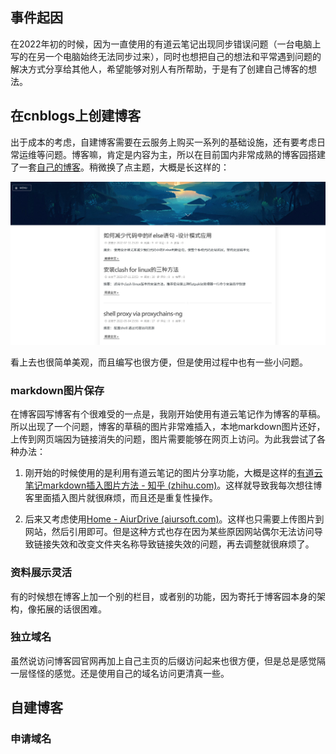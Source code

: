 ## 事件起因

在2022年初的时候，因为一直使用的有道云笔记出现同步错误问题（一台电脑上写的在另一个电脑始终无法同步过来），同时也想把自己的想法和平常遇到问题的解决方式分享给其他人，希望能够对别人有所帮助，于是有了创建自己博客的想法。

## 在cnblogs上创建博客

出于成本的考虑，自建博客需要在云服务上购买一系列的基础设施，还有要考虑日常运维等问题。博客嘛，肯定是内容为主，所以在目前国内非常成熟的博客园搭建了一套[自己的博客](https://www.cnblogs.com/gxhao)。稍微换了点主题，大概是长这样的：

![](image/selfblog1.png)

看上去也很简单美观，而且编写也很方便，但是使用过程中也有一些小问题。

### markdown图片保存

在博客园写博客有个很难受的一点是，我刚开始使用有道云笔记作为博客的草稿。所以出现了一个问题，博客的草稿的图片非常难插入，本地markdown图片还好，上传到网页端因为链接消失的问题，图片需要能够在网页上访问。为此我尝试了各种办法：

1. 刚开始的时候使用的是利用有道云笔记的图片分享功能，大概是这样的[有道云笔记markdown插入图片方法 - 知乎 (zhihu.com)](https://zhuanlan.zhihu.com/p/149200483)。这样就导致我每次想往博客里面插入图片就很麻烦，而且还是重复性操作。

2. 后来又考虑使用[Home - AiurDrive (aiursoft.com)](https://drive.aiursoft.com/?show=direct)。这样也只需要上传图片到网站，然后引用即可。但是这种方式也存在因为某些原因网站偶尔无法访问导致链接失效和改变文件夹名称导致链接失效的问题，再去调整就很麻烦了。

### 资料展示灵活
有的时候想在博客上加一个别的栏目，或者别的功能，因为寄托于博客园本身的架构，像拓展的话很困难。

### 独立域名

虽然说访问博客园官网再加上自己主页的后缀访问起来也很方便，但是总是感觉隔一层怪怪的感觉。还是使用自己的域名访问更清真一些。

## 自建博客

### 申请域名



